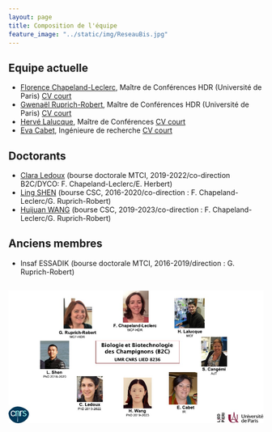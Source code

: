 ```yaml
---
layout: page
title: Composition de l'équipe
feature_image: "../static/img/ReseauBis.jpg"
---
```


## Equipe actuelle

- [Florence Chapeland-Leclerc](mailto:florence.leclerc@parisdescartes.fr), Maître de Conférences HDR (Université de Paris)
  [CV court](/membres/florence)
- [Gwenaël Ruprich-Robert](mailto:gwenael.ruprich@u-paris.fr), Maître de Conférences HDR (Université de Paris)
  [CV court](/membres/gwenael)
- [Hervé Lalucque](mailto:herve.lalucque@univ-paris-diderot.fr), Maître de Conférences
  [CV court](/membres/herve)
- [Eva Cabet](mailto:eva.cabet@u-paris.fr), Ingénieure de recherche
  [CV court](/membres/eva)


## Doctorants

- [Clara Ledoux](mailto:claraaledoux@gmail.com) (bourse doctorale MTCI, 2019-2022/co-direction B2C/DYCO: F. Chapeland-Leclerc/E. Herbert)
- [Ling SHEN](mailto:shen89101@163.com) (bourse CSC, 2016-2020/co-direction : F. Chapeland-Leclerc/G. Ruprich-Robert)
- [Huijuan WANG](mailto:wanghuijuan120508@gmail.com) (bourse CSC, 2019-2023/co-direction : F. Chapeland-Leclerc/G. Ruprich-Robert)

## Anciens membres

- Insaf ESSADIK (bourse doctorale MTCI, 2016-2019/direction : G. Ruprich-Robert)

## 

![Equipe](/static/img/Equipe.jpg)
